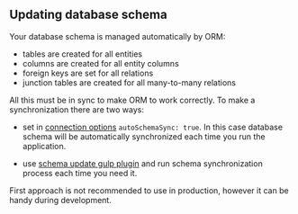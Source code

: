 ## Updating database schema

Your database schema is managed automatically by ORM:

* tables are created for all entities
* columns are created for all entity columns
* foreign keys are set for all relations
* junction tables are created for all many-to-many relations

All this must be in sync to make ORM to work correctly. To make a synchronization there are two ways:

* set in [connection options](connection-and-connection-options.md#connection-options) `autoSchemaSync: true`.
In this case database schema will be automatically synchronized each time you run the application.

* use [schema update gulp plugin](todo) and run schema synchronization process each time you need it.

First approach is not recommended to use in production, however it can be handy during development.